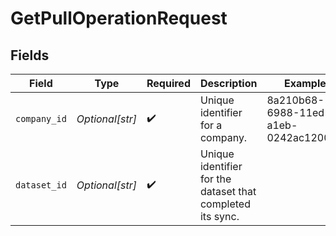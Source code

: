 # GetPullOperationRequest


## Fields

| Field                                                      | Type                                                       | Required                                                   | Description                                                | Example                                                    |
| ---------------------------------------------------------- | ---------------------------------------------------------- | ---------------------------------------------------------- | ---------------------------------------------------------- | ---------------------------------------------------------- |
| `company_id`                                               | *Optional[str]*                                            | :heavy_check_mark:                                         | Unique identifier for a company.                           | 8a210b68-6988-11ed-a1eb-0242ac120002                       |
| `dataset_id`                                               | *Optional[str]*                                            | :heavy_check_mark:                                         | Unique identifier for the dataset that completed its sync. |                                                            |